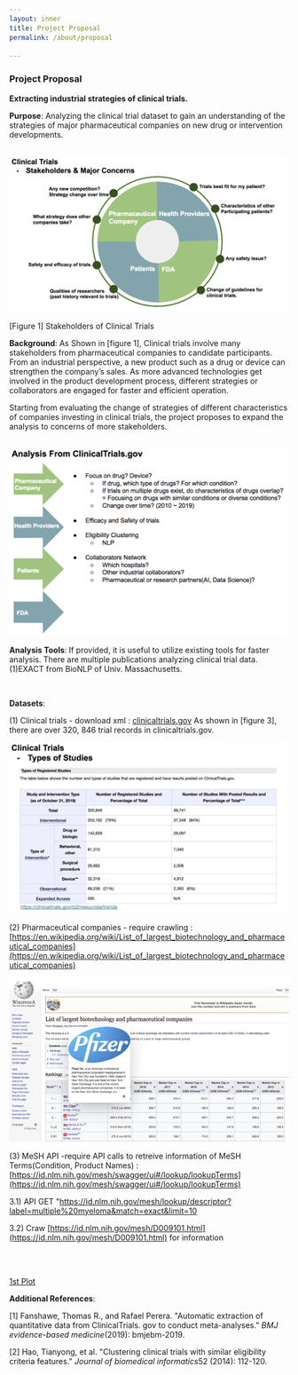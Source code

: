 ```yaml
---
layout: inner
title: Project Proposal
permalink: /about/proposal

---
```


### Project Proposal

**Extracting industrial strategies of clinical trials.**<br>

**Purpose**: Analyzing the clinical trial dataset to gain an understanding of the strategies of major pharmaceutical companies on new drug or intervention developments. <br>

<br>

<img src="../img/posts/image-20191104110650497.png" alt="image-20191104110650497" style="zoom:50%;" />

[Figure 1] Stakeholders of Clinical Trials <br>

**Background**: As Shown in [figure 1], Clinical trials involve many stakeholders from pharmaceutical companies to candidate participants. From an industrial perspective, a new product such as a drug or device can strengthen the company’s sales. As more advanced technologies get involved in the product development process, different strategies or collaborators are engaged for faster and efficient operation.

Starting from evaluating the change of strategies of different characteristics of companies investing in clinical trials, the project proposes to expand the analysis to concerns of more stakeholders. <br>

<br>

<img src="../img/posts/image-20191104121538956.png" alt="image-20191104121538956" style="zoom:50%;" />



<br>

**Analysis Tools**: If provided, it is useful to utilize existing tools for faster analysis. There are multiple publications analyzing clinical trial data.
(1)EXACT from BioNLP of Univ. Massachusetts.

<br>

**Datasets**: <br>

(1) Clinical trials - download xml : [clinicaltrials.gov](clinicaltrials.gov)
As shown in [figure 3], there are over 320, 846 trial records in clinicaltrials.gov.

<img src="../img/posts/image-20191104111952955.png" alt="image-20191104111952955" style="zoom:50%;" />

(2) Pharmaceutical companies - require crawling : [https://en.wikipedia.org/wiki/List_of_largest_biotechnology_and_pharmaceutical_companies](https://en.wikipedia.org/wiki/List_of_largest_biotechnology_and_pharmaceutical_companies)

<img src="../img/posts/image-20191104113216529.png" alt="image-20191104113216529" style="zoom:50%;" />

(3) MeSH API -require API calls to retreive information of MeSH Terms(Condition, Product Names) : [https://id.nlm.nih.gov/mesh/swagger/ui#/lookup/lookupTerms](https://id.nlm.nih.gov/mesh/swagger/ui#/lookup/lookupTerms) <br>

3.1) API GET "https://id.nlm.nih.gov/mesh/lookup/descriptor?label=multiple%20myeloma&match=exact&limit=10 <br>

3.2) Craw [https://id.nlm.nih.gov/mesh/D009101.html](https://id.nlm.nih.gov/mesh/D009101.html) for information



<br>

<br>

[1st Plot](../resource/data_exploration.html) <br>





**Additional References**:

[1] Fanshawe, Thomas R., and Rafael Perera. "Automatic extraction of quantitative data from ClinicalTrials. gov to conduct meta-analyses." *BMJ evidence-based medicine*(2019): bmjebm-2019. <br>

[2] Hao, Tianyong, et al. "Clustering clinical trials with similar eligibility criteria features." *Journal of biomedical informatics*52 (2014): 112-120.